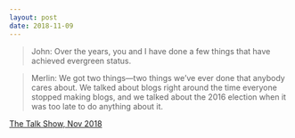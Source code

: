 ```yaml
---
layout: post
date: 2018-11-09
---
```


>John: Over the years, you and I have done a few things that have achieved evergreen status.

>Merlin: We got two things—two things we’ve ever done that anybody cares about. We talked about blogs right around the time everyone stopped making blogs, and we talked about the 2016 election when it was too late to do anything about it. 

[The Talk Show, Nov 2018](https://daringfireball.net/thetalkshow/2018/11/09/ep-234)
